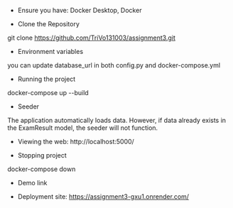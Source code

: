 - Ensure you have: Docker Desktop, Docker

- Clone the Repository

git clone https://github.com/TriVo131003/assignment3.git

- Environment variables

you can update database_url in both config.py and docker-compose.yml

- Running the project

docker-compose up --build

- Seeder

The application automatically loads data. However, if data already exists in the ExamResult model, the seeder will not function.

- Viewing the web: http://localhost:5000/

- Stopping project

docker-compose down

- Demo link

- Deployment site: https://assignment3-gxu1.onrender.com/

